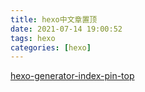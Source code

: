 ```yaml
---
title: hexo中文章置顶
date: 2021-07-14 19:00:52
tags: hexo
categories: [hexo]
---
```


[hexo-generator-index-pin-top](https://github.com/netcan/hexo-generator-index-pin-top)
